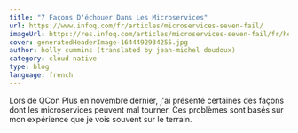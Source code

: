 ```yaml
---
title: "7 Façons D'échouer Dans Les Microservices"
url: https://www.infoq.com/fr/articles/microservices-seven-fail/
imageUrl: https://res.infoq.com/articles/microservices-seven-fail/fr/headerimage/generatedHeaderImage-1644492934255.jpg
cover: generatedHeaderImage-1644492934255.jpg
author: holly cummins (translated by jean-michel doudoux)
category: cloud native
type: blog
language: french
---
```


Lors de QCon Plus en novembre dernier, j'ai présenté certaines des façons dont les microservices peuvent mal tourner. Ces problèmes sont basés sur mon expérience que je vois souvent sur le terrain.
